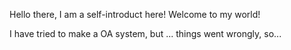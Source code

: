 
Hello there, I am a self-introduct here! Welcome to my world!

I have tried to make a OA system, but ... things went wrongly, so...
